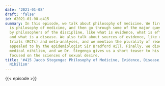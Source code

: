 ```yaml
---
date: '2021-01-08'
draft: 'false'
id: d2021-01-08-e415
summary: In this episode, we talk about philosophy of medicine. We first discuss what
  is philosophy of medicine, and then go through some of the major questions asked
  by philosophers of the discipline, like what is evidence, what is effectiveness,
  and what is a disease. We also talk about sources of evidence, like randomized control
  trials (RCTs) and meta-analyses, and we mention the plurality of reasoning strategies
  appealed to by the epidemiologist Sir Bradford Hill. Finally, we discuss what is
  medical nihilism, and we Dr. Stegenga gives us a short teaser to his next book,
  focused on the sciences of sexual desire.
title: '#415 Jacob Stegenga: Philosophy of Medicine, Evidence, Disease, and Medical
  Nihilism'
---
```

{{< episode >}}
